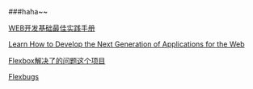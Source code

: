 ###haha~~

[WEB开发基础最佳实践手册](http://wf.uisdc.com/cn/)

[Learn How to Develop the Next Generation of Applications for the Web](https://developers.google.com/web/)


[Flexbox解决了的问题这个项目 ](https://github.com/philipwalton/solved-by-flexbox)

[Flexbugs](https://github.com/philipwalton/flexbugs)
